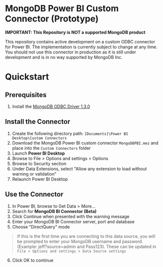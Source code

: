 
# MongoDB Power BI Custom Connector (Prototype)

**IMPORTANT: This Repository is NOT a supported MongoDB product**

This repository contains active development on a custom ODBC connector for Power BI. The implementation is currently subject to change at any time. You should not use this connector in production as it is still under development and is in no way supported by MongoDB Inc. 

# Quickstart

## Prerequisites
1. Install the [MongoDB ODBC Driver 1.3.0](https://github.com/mongodb/mongo-odbc-driver/releases/tag/v1.3.0)

## Install the Connector
1. Create the following directory path: ```[Documents]\Power BI Desktop\Custom Connectors```
2. Download the MongoDB Power BI custom connector ```MongoDBPBI.mez``` and place into the ```Custom Connectors``` folder
1. Launch **Power BI Desktop**
2. Browse to File > Options and settings > Options
3. Browse to Security section
4. Under Data Extensions, select "Allow any extension to load without warning or validation"
5. Relaunch Power BI Desktop

## Use the Connector
1. In Power BI, browse to Get Data > More...
2. Search for **MongoDB BI Connector (Beta)**
3. Click Continue when presented with the warning message
4. Enter your MongoDB BI Connector server, port and database
5. Choose "DirectQuery" mode
  > If this is the first time you are connecting to this data source, you will be prompted to enter your MongoDB username and password. (Example: jeff?source=admin and Pass123). These can be updated in ```File > Options and settings > Data Source settings```
6. Click OK to continue

